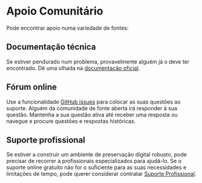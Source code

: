 # Apoio Comunitário

Pode encontrar apoio numa variedade de fontes:

## Documentação técnica

Se estiver pendurado num problema, provavelmente alguém já o deve ter encontrado. Dê uma olhada na [documentação oficial](README.md).

## Fórum online

Use a funcionalidade [GitHub issues](https://github.com/keeps/roda/issues/new?labels=question&title=I+have+a+question+about+RODA) para colocar as suas questões ao suporte. Alguém da comunidade de fonte aberta irá responder à sua questão. Mantenha a sua questão ativa até receber uma resposta ou navegue e procure questões e respostas históricas.

## Suporte profissional

Se estiver a construir um ambiente de preservação digital robusto, pode precisar de recorrer a profissionais especializados para ajudá-lo. Se o suporte online gratuito não for o suficiente para as suas necessidades e limitações de tempo, pode querer considerar contratar [Suporte Profissional](Professional_Support.md).
